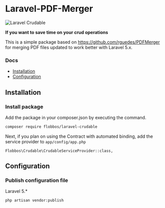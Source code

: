 # Laravel-PDF-Merger


![Laravel Crudable](img/laravel-crudable.png)

**If you want to save time on your crud operations**

This is a simple package based on https://github.com/rguedes/PDFMerger for 
merging PDF files updated to work better with Laravel 5.x.


### Docs

* [Installation](#installation)
* [Configuration](#configuration)

## Installation 

### Install package

Add the package in your composer.json by executing the command.

```bash
composer require flobbos/laravel-crudable
```

Next, if you plan on using the Contract with automated binding,
add the service provider to `app/config/app.php`

```
Flobbos\Crudable\CrudableServiceProvider::class,
```

## Configuration

### Publish configuration file

Laravel 5.*
```bash
php artisan vendor:publish 
```

